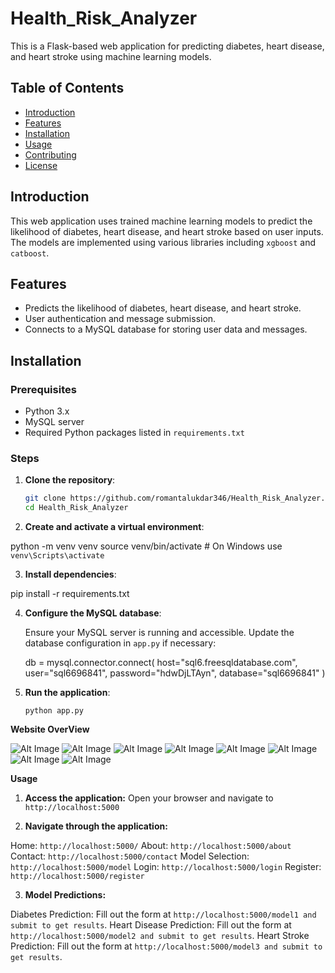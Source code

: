 # Health_Risk_Analyzer

This is a Flask-based web application for predicting diabetes, heart disease, and heart stroke using machine learning models.

## Table of Contents

- [Introduction](#introduction)
- [Features](#features)
- [Installation](#installation)
- [Usage](#usage)
- [Contributing](#contributing)
- [License](#license)

## Introduction

This web application uses trained machine learning models to predict the likelihood of diabetes, heart disease, and heart stroke based on user inputs. The models are implemented using various libraries including `xgboost` and `catboost`.

## Features

- Predicts the likelihood of diabetes, heart disease, and heart stroke.
- User authentication and message submission.
- Connects to a MySQL database for storing user data and messages.

## Installation

### Prerequisites

- Python 3.x
- MySQL server
- Required Python packages listed in `requirements.txt`

### Steps

1. **Clone the repository**:
   ```sh
   git clone https://github.com/romantalukdar346/Health_Risk_Analyzer.git
   cd Health_Risk_Analyzer
   
2. **Create and activate a virtual environment**:
   
  python -m venv venv
  source venv/bin/activate  # On Windows use `venv\Scripts\activate`

3. **Install dependencies**:
   
  pip install -r requirements.txt

4. **Configure the MySQL database**:
   
   Ensure your MySQL server is running and accessible. Update the database configuration in `app.py` if necessary:

   db = mysql.connector.connect(
    host="sql6.freesqldatabase.com",
    user="sql6696841",
    password="hdwDjLTAyn",
    database="sql6696841"
)


5. **Run the application**:
   
   `python app.py`

**Website OverView**

![Alt Image](https://github.com/romantalukdar346/Health_Risk_Analyzer/blob/main/Image/Picture1.png)
![Alt Image](https://github.com/romantalukdar346/Health_Risk_Analyzer/blob/main/Image/Picture2.png)
![Alt Image](https://github.com/romantalukdar346/Health_Risk_Analyzer/blob/main/Image/Picture3.png)
![Alt Image](https://github.com/romantalukdar346/Health_Risk_Analyzer/blob/main/Image/Picture4.png)
![Alt Image](https://github.com/romantalukdar346/Health_Risk_Analyzer/blob/main/Image/Picture5.png)
![Alt Image](https://github.com/romantalukdar346/Health_Risk_Analyzer/blob/main/Image/Picture6.png)
![Alt Image](https://github.com/romantalukdar346/Health_Risk_Analyzer/blob/main/Image/Picture7.png)
![Alt Image](https://github.com/romantalukdar346/Health_Risk_Analyzer/blob/main/Image/Picture8.png)


**Usage**
1. **Access the application:**
  Open your browser and navigate to `http://localhost:5000`

2. **Navigate through the application:**

  Home: `http://localhost:5000/`
  About: `http://localhost:5000/about`
  Contact: `http://localhost:5000/contact`
  Model Selection: `http://localhost:5000/model`
  Login: `http://localhost:5000/login`
  Register: `http://localhost:5000/register`

3. **Model Predictions:**

  Diabetes Prediction: Fill out the form at `http://localhost:5000/model1 and submit to get results`.
  Heart Disease Prediction: Fill out the form at `http://localhost:5000/model2 and submit to get results`.
  Heart Stroke Prediction: Fill out the form at `http://localhost:5000/model3 and submit to get results`.



